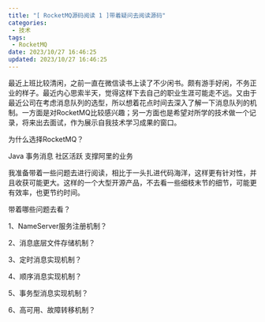 ```yaml
---
title: "[ RocketMQ源码阅读 1 ]带着疑问去阅读源码"
categories: 
 - 技术
tags:
 - RocketMQ
date: 2023/10/27 16:46:25
updated: 2023/10/27 16:46:25
---
```

最近上班比较清闲，之前一直在微信读书上读了不少闲书。颇有游手好闲，不务正业的样子。最近内心思索半天，觉得这样下去自己的职业生涯可能走不远。又由于最近公司在考虑消息队列的选型，所以想着花点时间去深入了解一下消息队列的机制。一方面是对RocketMQ比较感兴趣；另一方面也是希望对所学的技术做一个记录，将来出去面试，作为展示自我技术学习成果的窗口。

为什么选择RocketMQ？

Java  事务消息  社区活跃  支撑阿里的业务

我准备带着一些问题去进行阅读，相比于一头扎进代码海洋，这样更有针对性，并且收获可能更大。这样的一个大型开源产品，不去看一些细枝末节的细节，可能更有效率，也更节约时间。

带着哪些问题去看？

1、NameServer服务注册机制？

2、消息底层文件存储机制？

3、定时消息实现机制？

4、顺序消息实现机制？

5、事务型消息实现机制？

6、高可用、故障转移机制？